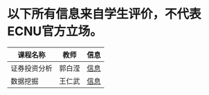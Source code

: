 # 以下所有信息来自学生评价，不代表ECNU官方立场。


| 课程名称| 教师 | 信息 |
|--------|-----|------|
| 证券投资分析 | 郭白滢 | [信息](/ECNU-Course-Info/Course/zqtzfx.md) |
| 数据挖掘 | 王仁武 | [信息](/ECNU-Course-Info/Course/sjwj(xxgl).md) |

